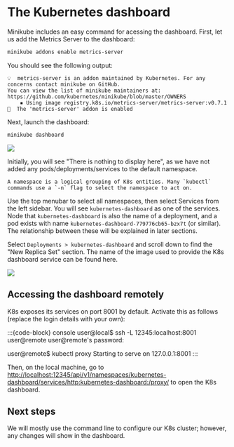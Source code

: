 The Kubernetes dashboard
========================

Minikube includes an easy command for acessing the dashboard. First, let us add the Metrics Server to the dashboard:

```bash
minikube addons enable metrics-server
```

You should see the following output:

```console
💡  metrics-server is an addon maintained by Kubernetes. For any concerns contact minikube on GitHub.
You can view the list of minikube maintainers at: https://github.com/kubernetes/minikube/blob/master/OWNERS
    ▪ Using image registry.k8s.io/metrics-server/metrics-server:v0.7.1
🌟  The 'metrics-server' addon is enabled
```

Next, launch the dashboard:
```bash
minikube dashboard
```

![](/_static/images/dashboard-initial.png)

Initially, you will see "There is nothing to display here", as we have not added any pods/deployments/services to the default namespace.

```{note}
A namespace is a logical grouping of K8s entities. Many `kubectl` commands use a `-n` flag to select the namespace to act on.
```

Use the top menubar to select all namespaces, then select Services from the left sidebar. You will see `kubernetes-dashboard` as one of the services. Node that `kubernetes-dashboard` is also the name of a deployment, and a pod exists with name `kubernetes-dashboard-779776cb65-bzx7t` (or similar). The relationship between these will be explained in later sections.

Select `Deployments > kubernetes-dashboard` and scroll down to find the "New Replica Set" section. The name of the image used to provide the K8s dashboard service can be found here.

![](/_static/images/dashboard-dashboard-rs.png)

## Accessing the dashboard remotely

K8s exposes its services on port 8001 by default. Activate this as follows (replace the login details with your own):

:::{code-block} console
user@local$ ssh -L 12345:localhost:8001 user@remote
user@remote's password:

user@remote$ kubectl proxy
Starting to serve on 127.0.0.1:8001
:::

Then, on the local machine, go to <http://localhost:12345/api/v1/namespaces/kubernetes-dashboard/services/http:kubernetes-dashboard:/proxy/> to open the K8s dashboard.

## Next steps

We will mostly use the command line to configure our K8s cluster; however, any changes will show in the dashboard.